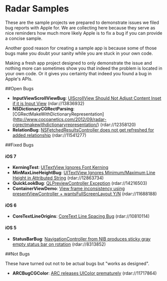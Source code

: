 Radar Samples
=============

These are the sample projects we prepared to demonstrate issues we filed bug reports with Apple for. We are collecting here because they serve as nice reminders how much more likely Apple is to fix a bug if you can provide a concise sample.

Another good reason for creating a sample app is because some of those bugs make you doubt your sanity while you are stuck in your own code. 

Making a fresh app project designed to only demonstrate the issue and nothing more can sometimes show you that indeed the problem is located in your own code. Or it gives you certainty that indeed you found a bug in Apple's APIs.

##Open Bugs

- **InputViewScrollViewBug**: [UIScrollView Should Not Adjust Content Inset if it is Input View](http://www.cocoanetics.com/2013/05/radar-uiscrollview-should-not-adjust-content-inset-if-it-is-input-view/) (rdar://13836932)
- **NSDictionaryCGRectParsing**: [CGRectMakeWithDictionaryRepresentation] (http://www.cocoanetics.com/2012/09/radar-cgrectmakewithdictionaryrepresentation/) (rdar://12358120)
- **RelationBug**: [NSFetchedResultsController does not get refreshed for added relationship](http://www.cocoanetics.com/2012/05/radar-nsfetchedresultscontroller-does-not-get-refreshed-for-added-relationship/) (rdar://11541277)

##Fixed Bugs

#### iOS 7
- **KerningTest**: [UITextView Ignores Font Kerning](http://www.cocoanetics.com/2012/12/radar-uitextview-ignores-font-kerning/)
- **MinMaxLineHeightBug**: [UITextView Ignores Minimum/Maximum Line Height in Attributed String](http://www.cocoanetics.com/2012/12/radar-uitextview-ignores-minimummaximum-line-height-in-attributed-string/) (rdar://12863734)
- **QuickLookBug**: [QLPreviewController Exception](http://www.cocoanetics.com/2013/06/radar-qlpreviewcontroller-exception/) (rdar://14216503)
- **ContainerViewDemo**: [View frame inconsistency using presentViewController + wantsFullScreenLayout Y/N](http://www.cocoanetics.com/2012/06/radar-view-frame-inconsistency-using-presentviewcontroller-wantsfullscreenlayout-yn/) (rdar://11688188)

#### iOS 6
- **CoreTextLineOrigins**: [CoreText Line Spacing Bug](http://www.cocoanetics.com/2012/02/radar-coretext-line-spacing-bug/) (rdar://10810114)

#### iOS 5
- **StatusBarBug**: [NavigationController from NIB produces sticky gray empty status bar on rotation](http://www.cocoanetics.com/2010/08/navigationcontroller-from-nib-produces-sticky-gray-empty-status-bar-on-rotation/) (rdar://8313852)


##Not Bugs

These have turned out not to be actual bugs but "works as designed".

- **ARCBugCGColor**: [ARC releases UIColor prematurely](http://www.cocoanetics.com/2012/06/radar-arc-releases-uicolor-prematurely/) (rdar://11717864)


